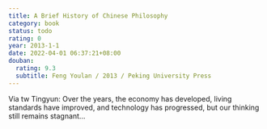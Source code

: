 ```yaml
---
title: A Brief History of Chinese Philosophy
category: book
status: todo
rating: 0
year: 2013-1-1
date: 2022-04-01 06:37:21+08:00
douban:
  rating: 9.3
  subtitle: Feng Youlan / 2013 / Peking University Press
---
```


Via tw Tingyun: Over the years, the economy has developed, living standards have improved, and technology has progressed, but our thinking still remains stagnant…
